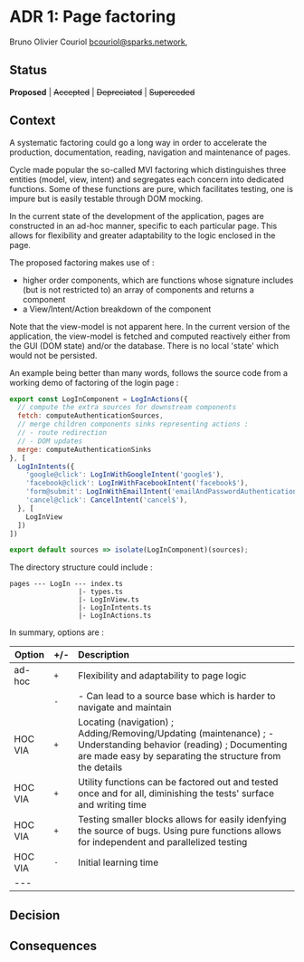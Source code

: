 # ADR 1: Page factoring

Bruno Olivier Couriol <bcouriol@sparks.network>,

## Status

**Proposed** | ~~Accepted~~ | ~~Depreciated~~ | ~~Superceded~~

## Context

A systematic factoring could go a long way in order to accelerate the production, documentation, reading, navigation and maintenance of pages.

Cycle made popular the so-called MVI factoring which distinguishes three entities (model, view, intent) and segregates each concern into dedicated functions. Some of these functions are pure, which facilitates testing, one is impure but is easily testable through DOM mocking.

In the current state of the development of the application, pages are constructed in an ad-hoc manner, specific to each particular page. This allows for flexibility and greater adaptability to the logic enclosed in the page.

The proposed factoring makes use of :

- higher order components, which are functions whose signature includes (but is not restricted to) an array of components and returns a component
- a View/Intent/Action breakdown of the component

Note that the view-model is not apparent here. In the current version of the application, the view-model is fetched and computed reactively either from the GUI (DOM state) and/or the database. There is no local 'state' which would not be persisted.

An example being better than many words, follows the source code from a working demo of factoring of the login page : 

```javascript
export const LogInComponent = LogInActions({
  // compute the extra sources for downstream components
  fetch: computeAuthenticationSources,
  // merge children components sinks representing actions :
  // - route redirection
  // - DOM updates
  merge: computeAuthenticationSinks
}, [
  LogInIntents({
    'google@click': LogInWithGoogleIntent('google$'),
    'facebook@click': LogInWithFacebookIntent('facebook$'),
    'form@submit': LogInWithEmailIntent('emailAndPasswordAuthenticationInput$'),
    'cancel@click': CancelIntent('cancel$'),
  }, [
    LogInView
  ])
])

export default sources => isolate(LogInComponent)(sources);
```

The directory structure could include :

```
pages --- LogIn --- index.ts
                 |- types.ts
                 |- LogInView.ts
                 |- LogInIntents.ts
                 |- LogInActions.ts
```

In summary, options are :

| Option | +/- | Description |
| -------------  | ----- | :-------------|
| ad-hoc | `+` | Flexibility and adaptability to page logic|
|  | `-` | - Can lead to a source base which is harder to navigate and maintain |
| HOC VIA | `+` | Locating (navigation) ; Adding/Removing/Updating (maintenance) ; - Understanding behavior (reading) ; Documenting are made easy by separating the structure from the details|
| HOC VIA | `+` | Utility functions can be factored out and tested once and for all, diminishing the tests' surface and writing time |
| HOC VIA | `+` | Testing smaller blocks allows for easily idenfying the source of bugs. Using pure functions allows for independent and parallelized testing |
| HOC VIA | `-` | Initial learning time |
|---

## Decision


## Consequences

